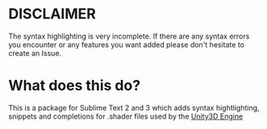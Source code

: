 DISCLAIMER
==========

The syntax highlighting is very incomplete.
If there are any syntax errors you encounter or any features you want added please don't hesitate to create an Issue.

What does this do?
==================
This is a package for Sublime Text 2 and 3 which adds syntax hightlighting, snippets and completions for .shader files used by the [Unity3D Engine](http://unity3d.com/)
